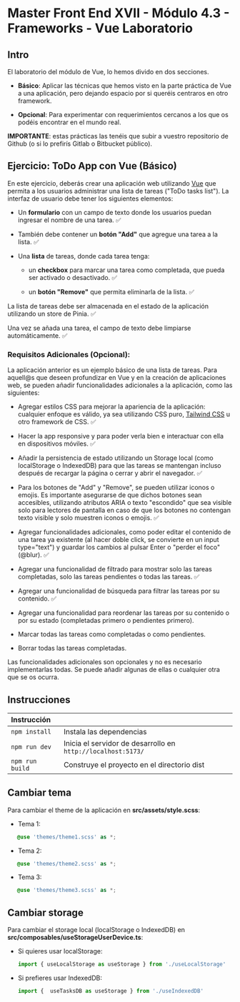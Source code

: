 # Master Front End XVII - Módulo 4.3 - Frameworks - Vue Laboratorio

## Intro

El laboratorio del módulo de Vue, lo hemos divido en dos secciones.

- **Básico**: Aplicar las técnicas que hemos visto en la parte práctica de Vue a una aplicación, pero dejando espacio por si queréis centraros en otro framework.

- **Opcional**: Para experimentar con requerimientos cercanos a los que os podéis encontrar en el mundo real.

**IMPORTANTE**: estas prácticas las tenéis que subir a vuestro repositorio de Github (o si lo prefirís Gitlab o Bitbucket público).

## Ejercicio: ToDo App con Vue (Básico)
En este ejercicio, deberás crear una aplicación web utilizando [Vue](https://vuejs.org/) que permita a los usuarios administrar una lista de tareas ("ToDo tasks list"). La interfaz de usuario debe tener los siguientes elementos:

- Un **formulario** con un campo de texto donde los usuarios puedan ingresar el nombre de una tarea. ✅

- También debe contener un **botón "Add"** que agregue una tarea a la lista. ✅

- Una **lista** de tareas, donde cada tarea tenga:

    - un **checkbox** para marcar una tarea como completada, que pueda ser activado o desactivado. ✅

    - un **botón "Remove"** que permita eliminarla de la lista. ✅

La lista de tareas debe ser almacenada en el estado de la aplicación utilizando un store de Pinia. ✅

Una vez se añada una tarea, el campo de texto debe limpiarse automáticamente. ✅

### Requisitos Adicionales (Opcional):

La aplicación anterior es un ejemplo básico de una lista de tareas. Para aquell@s que deseen profundizar en Vue y en la creación de aplicaciones web, se pueden añadir funcionalidades adicionales a la aplicación, como las siguientes:

- Agregar estilos CSS para mejorar la apariencia de la aplicación: cualquier enfoque es válido, ya sea utilizando CSS puro, [Tailwind CSS](https://tailwindcss.com/) u otro framework de CSS. ✅

- Hacer la app responsive y para poder verla bien e interactuar con ella en dispositivos móviles. ✅

- Añadir la persistencia de estado utilizando un Storage local (como localStorage o IndexedDB) para que 
las tareas se mantengan incluso después de recargar la página o cerrar y abrir el navegador. ✅

- Para los botones de "Add" y "Remove", se pueden utilizar iconos o emojis. Es importante asegurarse de que dichos botones sean accesibles, utilizando atributos ARIA o texto "escondido" que sea visible solo para lectores de pantalla en caso de que los botones no contengan texto visible y solo muestren iconos o emojis. ✅

- Agregar funcionalidades adicionales, como poder editar el contenido de una tarea ya existente (al hacer doble click, se convierte en un input type="text") y guardar los cambios al pulsar Enter o "perder el foco" (@blur). ✅

- Agregar una funcionalidad de filtrado para mostrar solo las tareas completadas, solo las tareas pendientes o todas las tareas. ✅

- Agregar una funcionalidad de búsqueda para filtrar las tareas por su contenido. ✅

- Agregar una funcionalidad para reordenar las tareas por su contenido o por su estado (completadas primero o pendientes primero).

- Marcar todas las tareas como completadas o como pendientes.

- Borrar todas las tareas completadas.

Las funcionalidades adicionales son opcionales y no es necesario implementarlas todas. Se puede añadir algunas de ellas o cualquier otra que se os ocurra.

##  Instrucciones
| Instrucción               |                                                                         |
| :------------------------ | :---------------------------------------------------------------------- |
| `npm install`             | Instala las dependencias                                                |
| `npm run dev`             | Inicia el servidor de desarrollo en `http://localhost:5173/`            |
| `npm run build`           | Construye el proyecto en el directorio dist                             | 

## Cambiar tema
Para cambiar el theme de la aplicación en **src/assets/style.scss**:

-  Tema 1: 
```scss
   @use 'themes/theme1.scss' as *;
```
-  Tema 2: 
```scss
   @use 'themes/theme2.scss' as *;
```

-  Tema 3: 
```scss
   @use 'themes/theme3.scss' as *;
```


## Cambiar storage

Para cambiar el storage local (localStorage o IndexedDB) en **src/composables/useStorageUserDevice.ts**:

 - Si quieres usar localStorage: 
    ```ts
    import { useLocalStorage as useStorage } from './useLocalStorage'
    ```
 - Si prefieres usar IndexedDB: 
    ```ts
    import {  useTasksDB as useStorage } from './useIndexedDB'
    ```

